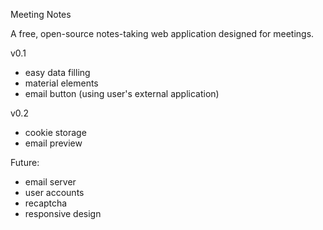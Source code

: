 Meeting Notes

A free, open-source notes-taking web application designed for meetings.

v0.1
- easy data filling
- material elements
- email button (using user's external application)

v0.2
- cookie storage
- email preview

Future:
- email server
- user accounts
- recaptcha
- responsive design